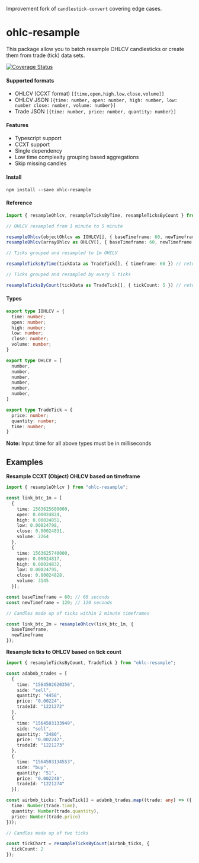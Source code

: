Improvement fork of `candlestick-convert` covering edge cases.

# ohlc-resample

This package allow you to batch resample OHLCV candlesticks or create them from trade (tick) data sets.

[![Coverage Status](https://coveralls.io/repos/github/m-adilshaikh/ohlc-resample/badge.svg?branch=master)](https://coveralls.io/github/m-adilshaikh/ohlc-resample?branch=master)

#### Supported formats

- OHLCV (CCXT format) `[[time,open,high,low,close,volume]]`
- OHLCV JSON `[{time: number, open: number, high: number, low: number close: number, volume: number}]`
- Trade JSON `[{time: number, price: number, quantity: number}]`

#### Features

- Typescript support
- CCXT support
- Single dependency
- Low time complexity grouping based aggregations
- Skip missing candles

#### Install

```
npm install --save ohlc-resample
```

#### Reference

```typescript
import { resampleOhlcv, resampleTicksByTime, resampleTicksByCount } from "ohlc-resample";

// OHLCV resampled from 1 minute to 5 minute

resampleOhlcv(objectOhlcv as IOHLCV[], { baseTimeframe: 60, newTimeframe: 5*60 }) // return IOHLCV[]
resampleOhlcv(arrayOhlcv as OHLCV[], { baseTimeframe: 60, newTimeframe: 5*60 }) // return OHLCV[]

// Ticks grouped and resampled to 1m OHCLV

resampleTicksByTime(tickData as TradeTick[], { timeframe: 60 }) // return IOHLCV[]

// Ticks grouped and resampled by every 5 ticks

resampleTicksByCount(tickData as TradeTick[], { tickCount: 5 }) // return IOHLCV[]

```

#### Types
```typescript
export type IOHLCV = {
  time: number;
  open: number;
  high: number;
  low: number;
  close: number;
  volume: number;
}

export type OHLCV = [
  number,
  number,
  number,
  number,
  number,
  number,
]

export type TradeTick = {
  price: number;
  quantity: number;
  time: number;
}
```

**Note:** Input time for all above types must be in milliseconds

## Examples

**Resample CCXT (Object) OHLCV based on timeframe**

```typescript
import { resampleOhlcv } from "ohlc-resample";

const link_btc_1m = [
  {
    time: 1563625680000,
    open: 0.00024824,
    high: 0.00024851,
    low: 0.00024798,
    close: 0.00024831,
    volume: 2264
  },
  {
    time: 1563625740000,
    open: 0.00024817,
    high: 0.00024832,
    low: 0.00024795,
    close: 0.00024828,
    volume: 3145
  }];

const baseTimeframe = 60; // 60 seconds
const newTimeframe = 120; // 120 seconds

// Candles made up of ticks within 2 minute timeframes

const link_btc_2m = resampleOhlcv(link_btc_1m, {
  baseTimeframe,
  newTimeframe
});
```

**Resample ticks to OHLCV based on tick count**

```typescript
import { resampleTicksByCount, TradeTick } from "ohlc-resample";

const adabnb_trades = [
  {
    time: "1564502620356",
    side: "sell",
    quantity: "4458",
    price: "0.00224",
    tradeId: "1221272"
  },
  {
    time: "1564503133949",
    side: "sell",
    quantity: "3480",
    price: "0.002242",
    tradeId: "1221273"
  },
  {
    time: "1564503134553",
    side: "buy",
    quantity: "51",
    price: "0.002248",
    tradeId: "1221274"
  }];

const airbnb_ticks: TradeTick[] = adabnb_trades.map((trade: any) => ({
  time: Number(trade.time),
  quantity: Number(trade.quantity),
  price: Number(trade.price)
}));

// Candles made up of two ticks

const tickChart = resampleTicksByCount(airbnb_ticks, {
  tickCount: 2
});
```